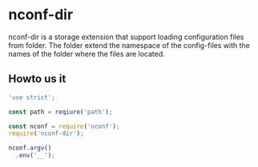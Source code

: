 # nconf-dir

nconf-dir is a storage extension that support loading configuration files
from folder. The folder extend the namespace of the config-files with the
names of the folder where the files are located.

## Howto us it

```javascript
'use strict';

const path = reqiure('path');

const nconf = require('nconf');
require('nconf-dir');

nconf.argv()
  .env('__');
```
